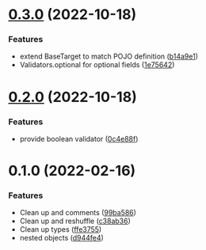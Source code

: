 # [0.3.0](https://github.com/ededejr/validate/compare/0.2.0...0.3.0) (2022-10-18)


### Features

* extend BaseTarget to match POJO definition ([b14a9e1](https://github.com/ededejr/validate/commit/b14a9e1fea25394a13d9efc3a7af57b946fd2493))
* Validators.optional for optional fields ([1e75642](https://github.com/ededejr/validate/commit/1e75642c89c228d8f05ef65cd833725fa5d14afa))

# [0.2.0](https://github.com/ededejr/validate/compare/0.1.0...0.2.0) (2022-10-18)


### Features

* provide boolean validator ([0c4e88f](https://github.com/ededejr/validate/commit/0c4e88ff1bb071fbfd221a331620ab0f125f0afa))

# 0.1.0 (2022-02-16)

### Features

- Clean up and comments ([99ba586](https://github.com/ededejr/validate/commit/99ba586325a21333a15e761bbd10c3d9ec5958f0))
- Clean up and reshuffle ([c38ab36](https://github.com/ededejr/validate/commit/c38ab36bfd3fe4a60378f4240cfe56c8eeb10286))
- Clean up types ([ffe3755](https://github.com/ededejr/validate/commit/ffe37551321e831c443427bc7cdaaaa6250fc9f4))
- nested objects ([d944fe4](https://github.com/ededejr/validate/commit/d944fe41d8e62fea1b40f65b74daf46ea044a816))
